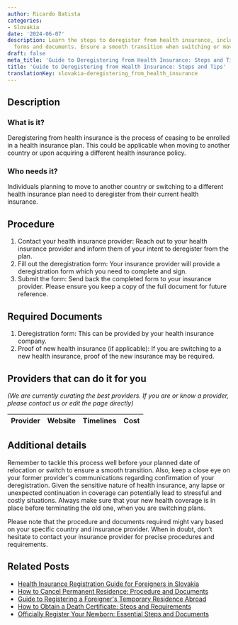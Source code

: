```yaml
---
author: Ricardo Batista
categories:
- Slovakia
date: '2024-06-07'
description: Learn the steps to deregister from health insurance, including required
  forms and documents. Ensure a smooth transition when switching or moving abroad.
draft: false
meta_title: 'Guide to Deregistering from Health Insurance: Steps and Tips'
title: 'Guide to Deregistering from Health Insurance: Steps and Tips'
translationKey: slovakia-deregistering_from_health_insurance
---
```


## Description
### What is it?
Deregistering from health insurance is the process of ceasing to be enrolled in a health insurance plan. This could be applicable when moving to another country or upon acquiring a different health insurance policy.

### Who needs it?
Individuals planning to move to another country or switching to a different health insurance plan need to deregister from their current health insurance.

## Procedure
1. Contact your health insurance provider: Reach out to your health insurance provider and inform them of your intent to deregister from the plan.
2. Fill out the deregistration form: Your insurance provider will provide a deregistration form which you need to complete and sign.
3. Submit the form: Send back the completed form to your insurance provider. Please ensure you keep a copy of the full document for future reference.

## Required Documents
1. Deregistration form: This can be provided by your health insurance company.
2. Proof of new health insurance (if applicable): If you are switching to a new health insurance, proof of the new insurance may be required.

## Providers that can do it for you

_(We are currently curating the best providers. If you are or know a provider, please contact us or edit the page directly)_

| Provider        |     Website     |     Timelines    |       Cost      |
| --------------- | --------------- |  :-------------: | :-------------: |

## Additional details
Remember to tackle this process well before your planned date of relocation or switch to ensure a smooth transition. Also, keep a close eye on your former provider's communications regarding confirmation of your deregistration. Given the sensitive nature of health insurance, any lapse or unexpected continuation in coverage can potentially lead to stressful and costly situations. Always make sure that your new health coverage is in place before terminating the old one, when you are switching plans. 

Please note that the procedure and documents required might vary based on your specific country and insurance provider. When in doubt, don’t hesitate to contact your insurance provider for precise procedures and requirements.


## Related Posts

- [Health Insurance Registration Guide for Foreigners in Slovakia](https://tramitit.com/guides/slovakia/health_insurance_registration/)
- [How to Cancel Permanent Residence: Procedure and Documents](https://tramitit.com/guides/slovakia/cancellation_of_permanent_residence/)
- [Guide to Registering a Foreigner's Temporary Residence Abroad](https://tramitit.com/guides/slovakia/registration_of_a_foreigners_temporary_residence/)
- [How to Obtain a Death Certificate: Steps and Requirements](https://tramitit.com/guides/slovakia/issuance_of_death_certificate/)
- [Officially Register Your Newborn: Essential Steps and Documents](https://tramitit.com/guides/slovakia/notification_of_childs_birth/)